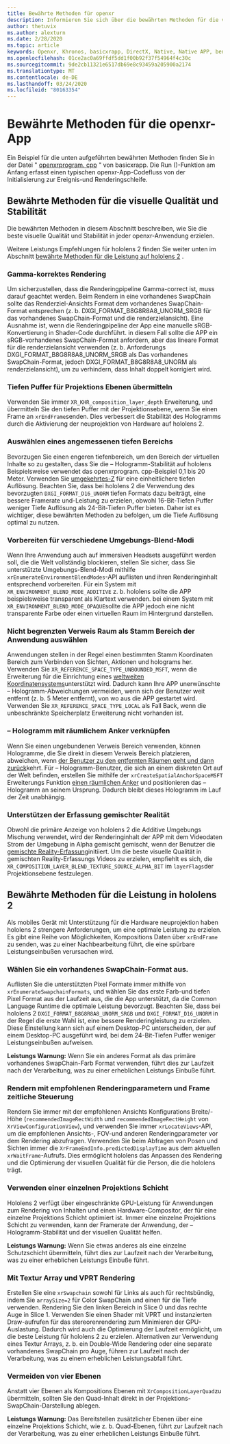 ```yaml
---
title: Bewährte Methoden für openxr
description: Informieren Sie sich über die bewährten Methoden für die visuelle Qualität, Stabilität und Leistung Ihrer openxr-Anwendungen.
author: thetuvix
ms.author: alexturn
ms.date: 2/28/2020
ms.topic: article
keywords: Openxr, Khronos, basicxrapp, DirectX, Native, Native APP, benutzerdefiniertes Modul, Middleware, bewährte Methoden, Leistung, Qualität, Stabilität
ms.openlocfilehash: 01ce2ac0a69ffdf5dd1f00b92f37f54964f4c30c
ms.sourcegitcommit: 9de2cb11321e6517db69e8c93459a205900a2174
ms.translationtype: MT
ms.contentlocale: de-DE
ms.lasthandoff: 03/24/2020
ms.locfileid: "80163354"
---
```

# <a name="openxr-app-best-practices"></a>Bewährte Methoden für die openxr-App

Ein Beispiel für die unten aufgeführten bewährten Methoden finden Sie in der Datei " [openxrprogram. cpp](https://github.com/microsoft/OpenXR-SDK-VisualStudio/blob/master/samples/BasicXrApp/OpenXrProgram.cpp) " von basicxrapp. Die Run ()-Funktion am Anfang erfasst einen typischen openxr-App-Codefluss von der Initialisierung zur Ereignis-und Renderingschleife.

## <a name="best-practices-for-visual-quality-and-stability"></a>Bewährte Methoden für die visuelle Qualität und Stabilität

Die bewährten Methoden in diesem Abschnitt beschreiben, wie Sie die beste visuelle Qualität und Stabilität in jeder openxr-Anwendung erzielen.

Weitere Leistungs Empfehlungen für hololens 2 finden Sie weiter unten im Abschnitt [bewährte Methoden für die Leistung auf hololens 2](#best-practices-for-performance-on-hololens-2) .

### <a name="gamma-correct-rendering"></a>Gamma-korrektes Rendering

Um sicherzustellen, dass die Renderingpipeline Gamma-correct ist, muss darauf geachtet werden. Beim Rendern in eine vorhandenes SwapChain sollte das Renderziel-Ansichts Format dem vorhandenes SwapChain-Format entsprechen (z. b. DXGI_FORMAT_B8G8R8A8_UNORM_SRGB für das vorhandenes SwapChain-Format und die renderzielansicht).
Eine Ausnahme ist, wenn die Renderingpipeline der App eine manuelle sRGB-Konvertierung in Shader-Code durchführt. in diesem Fall sollte die APP ein sRGB-vorhandenes SwapChain-Format anfordern, aber das lineare Format für die renderzielansicht verwenden (z. b. Anforderungs DXGI_FORMAT_B8G8R8A8_UNORM_SRGB als Das vorhandenes SwapChain-Format, jedoch DXGI_FORMAT_B8G8R8A8_UNORM als renderzielansicht), um zu verhindern, dass Inhalt doppelt korrigiert wird.

### <a name="submit-depth-buffer-for-projection-layers"></a>Tiefen Puffer für Projektions Ebenen übermitteln

Verwenden Sie immer `XR_KHR_composition_layer_depth` Erweiterung, und übermitteln Sie den tiefen Puffer mit der Projektionsebene, wenn Sie einen Frame an `xrEndFrame`senden.
Dies verbessert die Stabilität des Hologramms durch die Aktivierung der neuprojektion von Hardware auf hololens 2.

### <a name="choose-a-reasonable-depth-range"></a>Auswählen eines angemessenen tiefen Bereichs

Bevorzugen Sie einen engeren tiefenbereich, um den Bereich der virtuellen Inhalte so zu gestalten, dass Sie die – Hologramm-Stabilität auf hololens
Beispielsweise verwendet das openxrprogram. cpp-Beispiel 0,1 bis 20 Meter.
Verwenden Sie [umgekehrtes-Z](https://developer.nvidia.com/content/depth-precision-visualized) für eine einheitlichere tiefen Auflösung.
Beachten Sie, dass bei hololens 2 die Verwendung des bevorzugten `DXGI_FORMAT_D16_UNORM` tiefen Formats dazu beiträgt, eine bessere Framerate und-Leistung zu erzielen, obwohl 16-Bit-Tiefen Puffer weniger Tiefe Auflösung als 24-Bit-Tiefen Puffer bieten.
Daher ist es wichtiger, diese bewährten Methoden zu befolgen, um die Tiefe Auflösung optimal zu nutzen.

### <a name="prepare-for-different-environment-blend-modes"></a>Vorbereiten für verschiedene Umgebungs-Blend-Modi

Wenn Ihre Anwendung auch auf immersiven Headsets ausgeführt werden soll, die die Welt vollständig blockieren, stellen Sie sicher, dass Sie unterstützte Umgebungs-Blend-Modi mithilfe `xrEnumerateEnvironmentBlendModes`-API auflisten und ihren Renderinginhalt entsprechend vorbereiten.
Für ein System mit `XR_ENVIRONMENT_BLEND_MODE_ADDITIVE` z. b. hololens sollte die APP beispielsweise transparent als Klartext verwenden. bei einem System mit `XR_ENVIRONMENT_BLEND_MODE_OPAQUE`sollte die APP jedoch eine nicht transparente Farbe oder einen virtuellen Raum im Hintergrund darstellen.

### <a name="choose-unbounded-reference-space-as-applications-root-space"></a>Nicht begrenzten Verweis Raum als Stamm Bereich der Anwendung auswählen

Anwendungen stellen in der Regel einen bestimmten Stamm Koordinaten Bereich zum Verbinden von Sichten, Aktionen und holograms her.
Verwenden Sie `XR_REFERENCE_SPACE_TYPE_UNBOUNDED_MSFT`, wenn die Erweiterung für die Einrichtung eines [weltweiten Koordinatensystems](coordinate-systems.md#building-a-world-scale-experience)unterstützt wird. Dadurch kann Ihre APP unerwünschte – Hologramm-Abweichungen vermeiden, wenn sich der Benutzer weit entfernt (z. b. 5 Meter entfernt), von wo aus die APP gestartet wird.
Verwenden Sie `XR_REFERENCE_SPACE_TYPE_LOCAL` als Fall Back, wenn die unbeschränkte Speicherplatz Erweiterung nicht vorhanden ist.

### <a name="associate-hologram-with-spatial-anchor"></a>– Hologramm mit räumlichem Anker verknüpfen

Wenn Sie einen ungebundenen Verweis Bereich verwenden, können Hologramme, die Sie direkt in diesem Verweis Bereich platzieren, abweichen, wenn [der Benutzer zu den entfernten Räumen geht und dann zurück](coordinate-systems.md#building-a-world-scale-experience)kehrt.
Für – Hologramm-Benutzer, die sich an einem diskreten Ort auf der Welt befinden, erstellen Sie mithilfe der `xrCreateSpatialAnchorSpaceMSFT` Erweiterungs Funktion [einen räumlichen Anker](spatial-anchors.md#best-practices) und positionieren das – Hologramm an seinem Ursprung.
Dadurch bleibt dieses Hologramm im Lauf der Zeit unabhängig.

### <a name="support-mixed-reality-capture"></a>Unterstützen der Erfassung gemischter Realität

Obwohl die primäre Anzeige von hololens 2 die Additive Umgebungs Mischung verwendet, wird der Renderinginhalt der APP mit dem Videodaten Strom der Umgebung in Alpha gemischt gemischt, wenn der Benutzer die [gemischte Reality-Erfassung](mixed-reality-capture-for-developers.md)initiiert.
Um die beste visuelle Qualität in gemischten Reality-Erfassungs Videos zu erzielen, empfiehlt es sich, die `XR_COMPOSITION_LAYER_BLEND_TEXTURE_SOURCE_ALPHA_BIT` im `layerFlags`der Projektionsebene festzulegen.

## <a name="best-practices-for-performance-on-hololens-2"></a>Bewährte Methoden für die Leistung in hololens 2

Als mobiles Gerät mit Unterstützung für die Hardware neuprojektion haben hololens 2 strengere Anforderungen, um eine optimale Leistung zu erzielen.  Es gibt eine Reihe von Möglichkeiten, Kompositions Daten über `xrEndFrame` zu senden, was zu einer Nachbearbeitung führt, die eine spürbare Leistungseinbußen verursachen wird.

### <a name="select-a-swapchain-format"></a>Wählen Sie ein vorhandenes SwapChain-Format aus.

Auflisten Sie die unterstützten Pixel Formate immer mithilfe von `xrEnumerateSwapchainFormats`, und wählen Sie das erste Farb-und tiefen Pixel Format aus der Laufzeit aus, die die App unterstützt, da die Common Language Runtime die optimale Leistung bevorzugt. Beachten Sie, dass bei hololens 2 `DXGI_FORMAT_B8G8R8A8_UNORM_SRGB` und `DXGI_FORMAT_D16_UNORM` in der Regel die erste Wahl ist, eine bessere Renderingleistung zu erzielen. Diese Einstellung kann sich auf einem Desktop-PC unterscheiden, der auf einem Desktop-PC ausgeführt wird, bei dem 24-Bit-Tiefen Puffer weniger Leistungseinbußen aufweisen.
  
**Leistungs Warnung:** Wenn Sie ein anderes Format als das primäre vorhandenes SwapChain-Farb Format verwenden, führt dies zur Laufzeit nach der Verarbeitung, was zu einer erheblichen Leistungs Einbuße führt.

### <a name="render-with-recommended-rendering-parameters-and-frame-timing"></a>Rendern mit empfohlenen Renderingparametern und Frame zeitliche Steuerung

Rendern Sie immer mit der empfohlenen Ansichts Konfigurations Breite/-Höhe (`recommendedImageRectWidth` und `recommendedImageRectHeight` von `XrViewConfigurationView`), und verwenden Sie immer `xrLocateViews`-API, um die empfohlenen Ansichts-, FOV-und anderen Renderingparameter vor dem Rendering abzufragen.
Verwenden Sie beim Abfragen von Posen und Sichten immer die `XrFrameEndInfo.predictedDisplayTime` aus dem aktuellen `xrWaitFrame`-Aufrufs.
Dies ermöglicht hololens das Anpassen des Rendering und die Optimierung der visuellen Qualität für die Person, die die hololens trägt.

### <a name="use-a-single-projection-layer"></a>Verwenden einer einzelnen Projektions Schicht

Hololens 2 verfügt über eingeschränkte GPU-Leistung für Anwendungen zum Rendering von Inhalten und einen Hardware-Compositor, der für eine einzelne Projektions Schicht optimiert ist.
Immer eine einzelne Projektions Schicht zu verwenden, kann der Framerate der Anwendung, der – Hologramm-Stabilität und der visuellen Qualität helfen.  
  
**Leistungs Warnung:** Wenn Sie etwas anderes als eine einzelne Schutzschicht übermitteln, führt dies zur Laufzeit nach der Verarbeitung, was zu einer erheblichen Leistungs Einbuße führt.

### <a name="render-with-texture-array-and-vprt"></a>Mit Textur Array und VPRT Rendering

Erstellen Sie eine `xrSwapchain` sowohl für Links als auch für rechtsbündig, indem Sie `arraySize=2` für Color SwapChain und einen für die Tiefe verwenden.
Rendering Sie den linken Bereich in Slice 0 und das rechte Auge in Slice 1.
Verwenden Sie einen Shader mit VPRT und instanzierten Draw-aufrufen für das stereorenrendering zum Minimieren der GPU-Auslastung.
Dadurch wird auch die Optimierung der Laufzeit ermöglicht, um die beste Leistung für hololens 2 zu erzielen.
Alternativen zur Verwendung eines Textur Arrays, z. b. ein Double-Wide Rendering oder eine separate vorhandenes SwapChain pro Auge, führen zur Laufzeit nach der Verarbeitung, was zu einem erheblichen Leistungsabfall führt.

### <a name="avoid-quad-layers"></a>Vermeiden von vier Ebenen

Anstatt vier Ebenen als Kompositions Ebenen mit `XrCompositionLayerQuad`zu übermitteln, sollten Sie den Quad-Inhalt direkt in der Projektions-SwapChain-Darstellung ablegen.

**Leistungs Warnung:** Das Bereitstellen zusätzlicher Ebenen über eine einzelne Projektions Schicht, wie z. b. Quad-Ebenen, führt zur Laufzeit nach der Verarbeitung, was zu einer erheblichen Leistungs Einbuße führt.